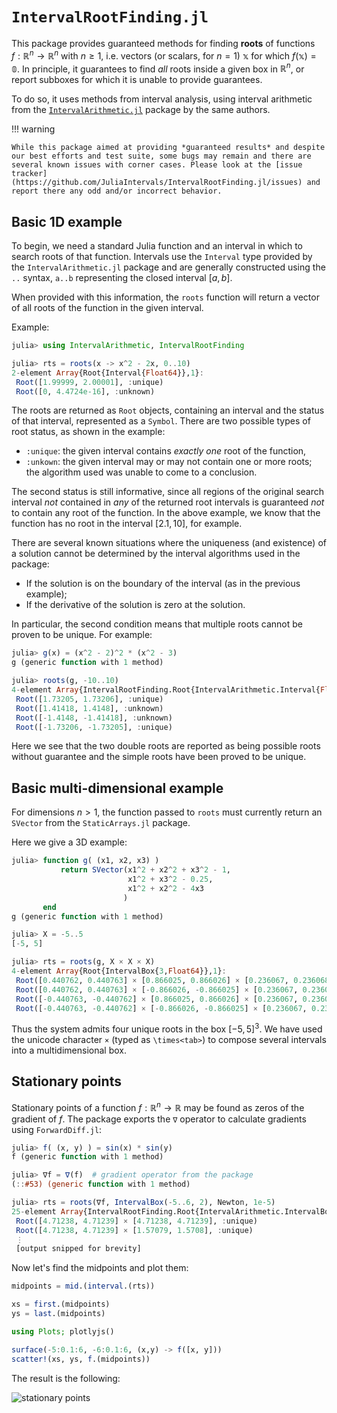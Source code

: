 # `IntervalRootFinding.jl`

This package provides guaranteed methods for finding **roots** of functions $f: \mathbb{R}^n \to \mathbb{R}^n$ with $n \ge 1$, i.e. vectors (or scalars, for $n=1$) $\mathbb{x}$ for which $f(\mathbb{x}) = \mathbb{0}$. In principle, it guarantees to find *all* roots inside a given box in $\mathbb{R}^n$, or report subboxes for which it is unable to provide guarantees.

To do so, it uses methods from interval analysis, using interval arithmetic from the [`IntervalArithmetic.jl`](https://github.com/JuliaIntervals/IntervalArithmetic.jl) package by the same authors.

!!! warning

    While this package aimed at providing *guaranteed results* and despite our best efforts and test suite, some bugs may remain and there are several known issues with corner cases. Please look at the [issue tracker](https://github.com/JuliaIntervals/IntervalRootFinding.jl/issues) and report there any odd and/or incorrect behavior.

## Basic 1D example

To begin, we need a standard Julia function and an interval in which to search roots of that function. Intervals use the `Interval` type provided by the `IntervalArithmetic.jl` package and are generally constructed using the `..` syntax, `a..b` representing the closed interval $[a, b]$.

When provided with this information, the `roots` function will return a vector of all roots of the function in the given interval.

Example:

```jl
julia> using IntervalArithmetic, IntervalRootFinding

julia> rts = roots(x -> x^2 - 2x, 0..10)
2-element Array{Root{Interval{Float64}},1}:
 Root([1.99999, 2.00001], :unique)
 Root([0, 4.4724e-16], :unknown)
```

The roots are returned as `Root` objects, containing an interval and the status of that interval, represented as a `Symbol`. There are two possible types of root status, as shown in the example:
  - `:unique`: the given interval contains *exactly one* root of the function,
  - `:unkown`: the given interval may or may not contain one or more roots; the algorithm used was unable to come to a conclusion.

The second status is still informative, since all regions of the original search interval *not* contained in *any* of the returned root intervals is guaranteed *not* to contain any root of the function. In the above example, we know that the function has no root in the interval $[2.1, 10]$, for example.

There are several known situations where the uniqueness (and existence) of a solution cannot be determined by the interval algorithms used in the package:
  - If the solution is on the boundary of the interval (as in the previous example);
  - If the derivative of the solution is zero at the solution.

In particular, the second condition means that multiple roots cannot be proven to be unique. For example:

```jl
julia> g(x) = (x^2 - 2)^2 * (x^2 - 3)
g (generic function with 1 method)

julia> roots(g, -10..10)
4-element Array{IntervalRootFinding.Root{IntervalArithmetic.Interval{Float64}},1}:
 Root([1.73205, 1.73206], :unique)
 Root([1.41418, 1.4148], :unknown)
 Root([-1.4148, -1.41418], :unknown)
 Root([-1.73206, -1.73205], :unique)
```

Here we see that the two double roots are reported as being possible roots without guarantee and the simple roots have been proved to be unique.


## Basic multi-dimensional example

For dimensions $n > 1$, the function passed to `roots` must currently return an `SVector` from the `StaticArrays.jl` package.

Here we give a 3D example:

```jl
julia> function g( (x1, x2, x3) )
           return SVector(x1^2 + x2^2 + x3^2 - 1,
                          x1^2 + x3^2 - 0.25,
                          x1^2 + x2^2 - 4x3
                         )
       end
g (generic function with 1 method)

julia> X = -5..5
[-5, 5]

julia> rts = roots(g, X × X × X)
4-element Array{Root{IntervalBox{3,Float64}},1}:
 Root([0.440762, 0.440763] × [0.866025, 0.866026] × [0.236067, 0.236068], :unique)
 Root([0.440762, 0.440763] × [-0.866026, -0.866025] × [0.236067, 0.236068], :unique)
 Root([-0.440763, -0.440762] × [0.866025, 0.866026] × [0.236067, 0.236068], :unique)
 Root([-0.440763, -0.440762] × [-0.866026, -0.866025] × [0.236067, 0.236068], :unique)
```

Thus the system admits four unique roots in the box $[-5, 5]^3$. We have used the unicode character `×` (typed as `\times<tab>`) to compose several intervals into a multidimensional box.

## Stationary points

Stationary points of a function $f:\mathbb{R}^n \to \mathbb{R}$ may be found as zeros of the gradient of $f$.
The package exports the `∇` operator to calculate gradients using `ForwardDiff.jl`:

```jl
julia> f( (x, y) ) = sin(x) * sin(y)
f (generic function with 1 method)

julia> ∇f = ∇(f)  # gradient operator from the package
(::#53) (generic function with 1 method)

julia> rts = roots(∇f, IntervalBox(-5..6, 2), Newton, 1e-5)
25-element Array{IntervalRootFinding.Root{IntervalArithmetic.IntervalBox{2,Float64}},1}:
 Root([4.71238, 4.71239] × [4.71238, 4.71239], :unique)
 Root([4.71238, 4.71239] × [1.57079, 1.5708], :unique)
 ⋮
 [output snipped for brevity]
```

Now let's find the midpoints and plot them:

```jl
midpoints = mid.(interval.(rts))

xs = first.(midpoints)
ys = last.(midpoints)

using Plots; plotlyjs()

surface(-5:0.1:6, -6:0.1:6, (x,y) -> f([x, y]))
scatter!(xs, ys, f.(midpoints))
```

The result is the following:

![stationary points](stationary_points.png)

